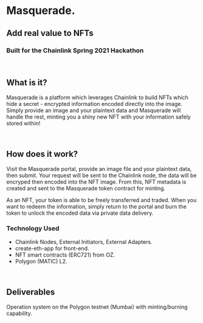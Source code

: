 # Masquerade.
## Add real value to NFTs

### Built for the Chainlink Spring 2021 Hackathon
 &nbsp;     
 ## What is it?
Masquerade is a platform which leverages Chainlink to build NFTs which hide a secret - encrypted information encoded directly into the image. Simply provide an image and your plaintext data and Masquerade will handle the rest, minting you a shiny new NFT with your information safely stored within!

 &nbsp; 

## How does it work?
Visit the Masquerade portal, provide an image file and your plaintext data, then submit. Your request will be sent to the Chainlink node, the data will be encryped then encoded into the NFT image. From this, NFT metadata is created and sent to the Masquerade token contract for minting.

As an NFT, your token is able to be freely transferred and traded. When you want to redeem the information, simply return to the portal and burn the token to unlock the encoded data via private data delivery. 

### Technology Used
- Chainlink Nodes, External Initiators, External Adapters.
- create-eth-app for front-end.
- NFT smart contracts (ERC721) from OZ.
- Polygon (MATIC) L2.

 &nbsp; 

## Deliverables
Operation system on the Polygon testnet (Mumbai) with minting/burning capability.
